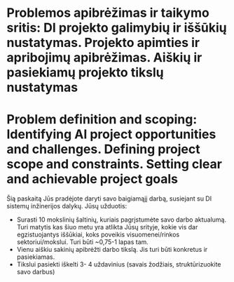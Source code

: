 # Problemos apibrėžimas ir taikymo sritis: DI projekto galimybių ir iššūkių nustatymas. Projekto apimties ir apribojimų apibrėžimas. Aiškių ir pasiekiamų projekto tikslų nustatymas
# Problem definition and scoping: Identifying AI project opportunities and challenges. Defining project scope and constraints. Setting clear and achievable project goals

Šią paskaitą Jūs pradėjote daryti savo baigiamąjį darbą, susiejant su DI sistemų inžinerijos dalykų. Jūsų užduotis:

* Surasti 10 mokslinių šaltinių, kuriais pagrįstumėte savo darbo aktualumą. Turi matytis kas šiuo metu yra atlikta Jūsų srityje, kokie vis dar egzistuojantys iššūkiai, koks poveikis visuomenei/rinkos sektoriui/mokslui. Turi būti ~0,75-1 lapas tam.
* Vienu aiškiu sakinių apibrėžti darbo tikslą. Jis turi būti konkretus ir pasiekiamas.
* Tikslui pasiekti iškelti 3- 4 uždavinius (savais žodžiais, struktūrizuokite savo darbus)

